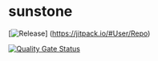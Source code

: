 # sunstone

[![Release](https://jitpack.io/v/User/Repo.svg)]
(https://jitpack.io/#User/Repo)

[![Quality Gate Status](https://sonarcloud.io/api/project_badges/measure?project=org.llaith.sunstone%3Asunstone&metric=alert_status)](https://sonarcloud.io/dashboard?id=org.llaith.sunstone%3Asunstone)

